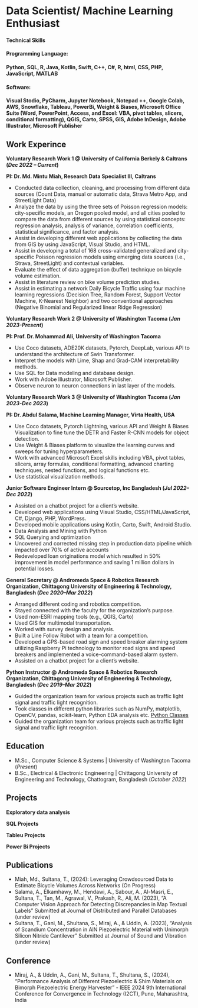 # Data Scientist/ Machine Learning Enthusiast 

#### Technical Skills 
#### Programming Language: 
#### Python, SQL, R, Java, Kotlin, Swift, C++, C#, R, html, CSS, PHP, JavaScript, MATLAB
#### Software: 
#### Visual Stodio, PyCharm, Jupyter Notebook, Notepad ++, Google Colab, AWS, Snowflake, Tableau, PowerBi, Weight & Biases, Microsoft Office Suite (Word, PowerPoint, Access, and Excel: VBA, pivot tables, slicers, conditional formatting), QGIS, Carto, SPSS, GIS, Adobe InDesign, Adobe Illustrator, Microsoft Publisher

## Work Experince
**Voluntary Research Work 1 @ University of California Berkely & Caltrans (_Dec 2022 – Current_)**

**PI: Dr. Md. Mintu Miah, Research Data Specialist III, Caltrans**
- Conducted  data collection, cleaning, and processing from different data sources (Count Data, manual or automatic data, Strava Metro App, and StreetLight Data)
- Analyze the data by using the three sets of Poisson regression models: city-specific models, an Oregon pooled model, and all cities pooled to compare the data from different sources by using statistical concepts: regression analysis, analysis of variance, correlation coefficients, statistical significance, and factor analysis.
- Assist in developing different web applications by collecting the data from GIS by using JavaScript, Visual Studio, and HTML.
- Assist in developing a total of 168 cross-validated generalized and city-specific Poisson regression models using emerging data sources (i.e., Strava, StreetLight) and contextual variables.
- Evaluate the effect of data aggregation (buffer) technique on bicycle volume estimation.
- Assist in literature review on bike volume prediction studies.
- Assist in estimating a network Daily Bicycle Traffic using four machine learning regressions (Decision Tree, Random Forest, Support Vector Machine, K-Nearest Neighbor) and two conventional approaches (Negative Binomial and Regularized linear Ridge Regression)

**Voluntary Research Work 2 @ University of Washington Tacoma (_Jan 2023-Present_)**

**PI: Prof. Dr. Mohammad Ali, University of Washington Tacoma**
- Use Coco datasets, ADE20K datasets, Pytorch, DeepLab, various API to understand the architecture of Swin Transformer.
- Interpret the models with Lime, Shap and Grad-CAM interpretability methods.
- Use SQL for Data modeling and database design.
- Work with Adobe Illustrator, Microsoft Publisher.
- Observe neuron to neuron connections in last layer of the models.

**Voluntary Research Work 3 @ University of Washington Tacoma (_Jan 2023-Dec 2023_)**

**PI: Dr. Abdul Salama, Machine Learning Manager, Virta Health, USA**
- Use Coco datasets, Pytorch Lightning, various API and Weight & Biases Visualization to fine tune the DETR and Faster R-CNN models for object detection.
- Use Weight & Biases platform to visualize the learning curves and sweeps for tuning hyperparameters.
- Work with advanced Microsoft Excel skills including VBA, pivot tables, slicers, array formulas, conditional formatting, advanced charting techniques, nested functions, and logical functions etc.
- Use statistical visualization methods.

**Junior Software Engineer Intern @ Sourcetop, Inc Bangladesh (_Jul 2022–Dec 2022_)**
- Assisted on a chatbot project for a client’s website.
- Developed web applications using Visual Studio, CSS/HTML/JavaScript, C#, Django, PHP, WordPress.
- Developed mobile applications using Kotlin, Carto, Swift, Android Studio.
- Data Analysis and Mining with Python
- SQL Querying and optimization
- Uncovered and corrected missing step in production data pipeline which impacted over 70% of active accounts
- Redeveloped loan originations model which resulted in 50% improvement in model performance and saving 1 million dollars in potential losses.

**General Secretary @ Andromeda Space & Robotics Research Organization, Chittagong University of Engineering & Technology, Bangladesh (_Dec 2020–Mar 2022_)**
- Arranged different coding and robotics competition.
- Stayed connected with the faculty for the organization’s purpose.
- Used non-ESRI mapping tools (e.g., QGIS, Carto)
- Used GIS for multimodal transportation.
- Worked with survey design and analysis.
- Built a Line Follow Robot with a team for a competition.
- Developed a GPS-based road sign and speed breaker alarming system utilizing Raspberry Pi technology to monitor road signs and speed breakers and implemented a voice-command-based alarm system.
- Assisted on a chatbot project for a client’s website.

**Python Instructor @ Andromeda Space & Robotics Research Organization, Chittagong University of Engineering & Technology, Bangladesh (_Dec 2019–Mar 2022_)**
- Guided the organization team for various projects such as traffic light signal and traffic light recognition.
- Took classes in different python libraries such as NumPy, matplotlib, OpenCV, pandas, scikit-learn, Python EDA analysis etc. [Python Classes](https://www.youtube.com/watch?v=J9PnEiOSzkQ)
- Guided the organization team for various projects such as traffic light signal and traffic light recognition.


## Education
- M.Sc., Computer Science & Systems	| University of Washington Tacoma (_Present_)	 			        		
- B.Sc., Electrical & Electronic Engineering | Chittagong University of Engineering and Technology, Chattogram, Bangladesh (_October 2022_)

## Projects
**Exploratory data analysis**

**SQL Projects**

**Tableu Projects**

**Power Bi Projects**


## Publications
- Miah, Md., Sultana, T., (2024): Leveraging Crowdsourced Data to Estimate Bicycle Volumes Across Networks (On Progress)
- Salama, A., Elkamhawy, M., Hendawi, A., Sabour, A., Al-Masri, E., Sultana, T., Tan, M., Agrawal, V., Prakash, R., Ali, M. (2023), “A Computer Vision Approach for Detecting Discrepancies in Map Textual Labels” Submitted at Journal of Distributed and Parallel Databases (under review)
- Sultana, T., Gani, M., Shultana, S., Miraj, A., & Uddin, A. (2023), “Analysis of Scandium Concentration in AlN Piezoelectric Material with Unimorph Silicon Nitride Cantilever” Submitted at Journal of Sound and Vibration (under review)

## Conference
- Miraj, A., & Uddin, A., Gani, M., Sultana, T., Shultana, S., (2024), “Performance Analysis of Different Piezoelectric & Shim Materials on Bimorph Piezoelectric Energy Harvester” - IEEE 2024 9th International Conference for Convergence in Technology (I2CT), Pune, Maharashtra, India






